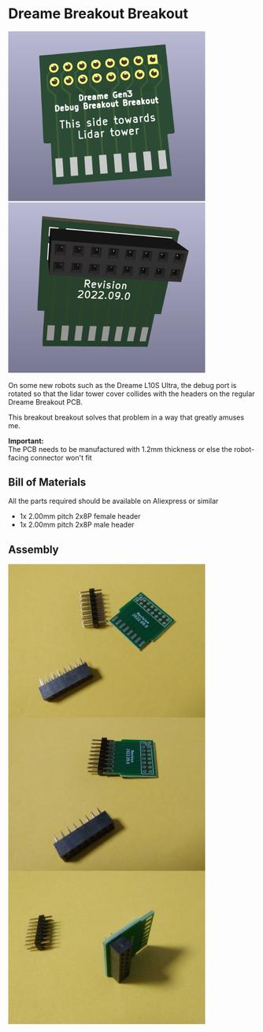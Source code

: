 # Dreame Breakout Breakout

[<img src="./img/breakoutbreakout_front.png" width=400>](./img/breakoutbreakout_front.png)
[<img src="./img/breakoutbreakout_back.png" width=400>](./img/breakoutbreakout_back.png)

On some new robots such as the Dreame L10S Ultra, the debug port is rotated so that the lidar tower cover collides
with the headers on the regular Dreame Breakout PCB.

This breakout breakout solves that problem in a way that greatly amuses me.

**Important:** <br/>
The PCB needs to be manufactured with 1.2mm thickness or else the robot-facing connector won't fit

## Bill of Materials

All the parts required should be available on Aliexpress or similar

- 1x 2.00mm pitch 2x8P female header
- 1x 2.00mm pitch 2x8P male header

## Assembly

[<img src="./img/breakoutbreakout_assembly.jpg" width=400>](./img/breakoutbreakout_assembly.jpg)